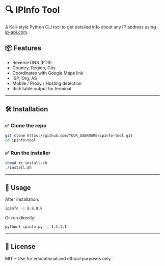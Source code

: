 # 🔍 IPInfo Tool

A Kali-style Python CLI tool to get detailed info about any IP address using [ip-api.com](http://ip-api.com).

## 📦 Features

- Reverse DNS (PTR)
- Country, Region, City
- Coordinates with Google Maps link
- ISP, Org, AS
- Mobile / Proxy / Hosting detection
- Rich table output for terminal

---

## 🛠 Installation

### ✅ Clone the repo

```bash
git clone https://github.com/YOUR_USERNAME/ipinfo-tool.git
cd ipinfo-tool
```

### ✅ Run the installer

```bash
chmod +x install.sh
./install.sh
```

---

## 🚀 Usage

After installation:

```bash
ipinfo -i 8.8.8.8
```

Or run directly:

```bash
python3 ipinfo.py -i 1.1.1.1
```

---

## 📜 License

MIT – Use for educational and ethical purposes only.
